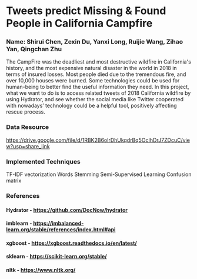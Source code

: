 # Tweets predict Missing & Found People in California Campfire
### Name: Shirui Chen, Zexin Du, Yanxi Long, Ruijie Wang, Zihao Yan, Qingchan Zhu
The CampFire was the deadliest and most destructive wildfire in California's history, and the most expensive natural disaster in the world in 2018 in terms of insured losses. Most people died due to the tremendous fire, and over 10,000 houses were burned. Some technologies could be used for human-being to better find the useful information they need. In this project, what we want to do is to access related tweets of 2018 California wildfire by using Hydrator, and see whether the social media like Twitter cooperated with nowadays’ technology could be a helpful tool, positively affecting rescue process.

### Data Resource
https://drive.google.com/file/d/1RBK2B6olrDhUkqdrBq5OcIhDrJ7ZDcuC/view?usp=share_link

### Implemented Techniques
TF-IDF vectorization
Words Stemming
Semi-Supervised Learning
Confusion matrix

### References
#### Hydrator - https://github.com/DocNow/hydrator
#### imblearn - https://imbalanced-learn.org/stable/references/index.html#api
#### xgboost - https://xgboost.readthedocs.io/en/latest/
#### sklearn - https://scikit-learn.org/stable/
#### nltk - https://www.nltk.org/
